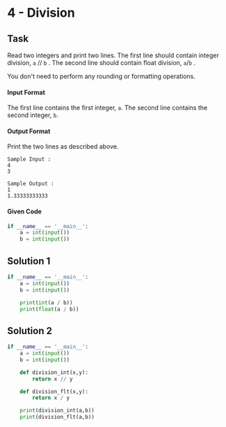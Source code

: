 # 4 - Division
## Task
Read two integers and print two lines. The first line should contain integer division,  `a` // `b` . The second line should contain float division,  `a`/`b` .

You don't need to perform any rounding or formatting operations.

#### Input Format

The first line contains the first integer, `a`. The second line contains the second integer, `b`.


#### Output Format

Print the two lines as described above.

```
Sample Input :
4
3
```

```
Sample Output :
1
1.33333333333
```

#### Given Code

```python
if __name__ == '__main__':
    a = int(input())
    b = int(input())
```

## Solution 1

```python
if __name__ == '__main__':
    a = int(input())
    b = int(input())

    print(int(a / b))
    print(float(a / b))
```

## Solution 2

```python
if __name__ == '__main__':
    a = int(input())
    b = int(input())

    def division_int(x,y):
        return x // y

    def division_flt(x,y):
        return x / y

    print(division_int(a,b))
    print(division_flt(a,b))
```

